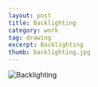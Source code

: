 ```yaml
---
layout: post
title: Backlighting
category: work
tag: drawing
excerpt: Backlighting
thumb: backlighting.jpg
---
```


<p><img src="{{ site.file }}/backlighting.jpg" alt="Backlighting"></p>